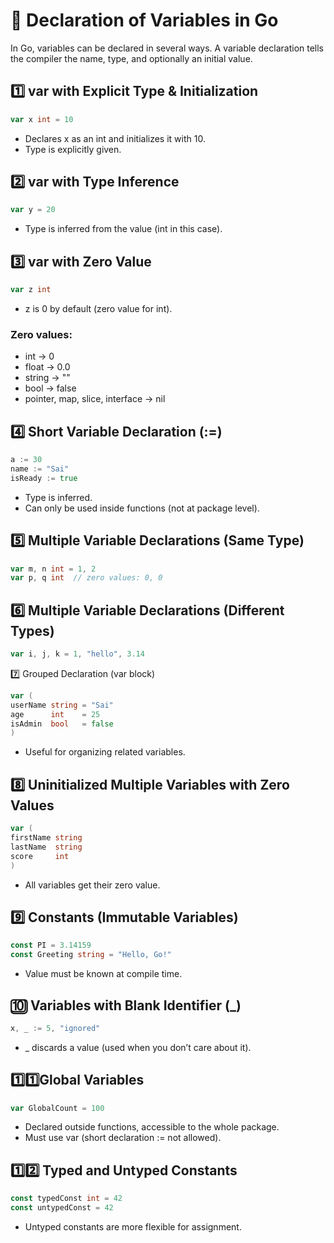 # 📝 Declaration of Variables in Go
In Go, variables can be declared in several ways.
A variable declaration tells the compiler the name, type, and optionally an initial value.

##  1️⃣ var with Explicit Type & Initialization
```go
var x int = 10
```
- Declares x as an int and initializes it with 10.
- Type is explicitly given.

## 2️⃣ var with Type Inference
```go
var y = 20
```
- Type is inferred from the value (int in this case).


## 3️⃣ var with Zero Value
```go
var z int
```
- z is 0 by default (zero value for int).
### Zero values:

- int → 0
- float → 0.0
- string → ""
- bool → false
- pointer, map, slice, interface → nil

## 4️⃣ Short Variable Declaration (:=)
```go
a := 30
name := "Sai"
isReady := true
```
- Type is inferred.
- Can only be used inside functions (not at package level).

## 5️⃣ Multiple Variable Declarations (Same Type)
```go
var m, n int = 1, 2
var p, q int  // zero values: 0, 0
```

## 6️⃣ Multiple Variable Declarations (Different Types)
```go
var i, j, k = 1, "hello", 3.14
```

7️⃣ Grouped Declaration (var block)
```go
var (
userName string = "Sai"
age      int    = 25
isAdmin  bool   = false
)
```
- Useful for organizing related variables.

## 8️⃣ Uninitialized Multiple Variables with Zero Values
```go
var (
firstName string
lastName  string
score     int
)
```
- All variables get their zero value.

## 9️⃣ Constants (Immutable Variables)
```go
const PI = 3.14159
const Greeting string = "Hello, Go!"
```
- Value must be known at compile time.

## 🔟 Variables with Blank Identifier (_)
```go
x, _ := 5, "ignored"
```
- _ discards a value (used when you don’t care about it).

## 1️⃣1️⃣Global Variables
```go
var GlobalCount = 100
```
- Declared outside functions, accessible to the whole package.
- Must use var (short declaration := not allowed).

## 1️⃣2️⃣ Typed and Untyped Constants
```go
const typedConst int = 42
const untypedConst = 42
```
- Untyped constants are more flexible for assignment.